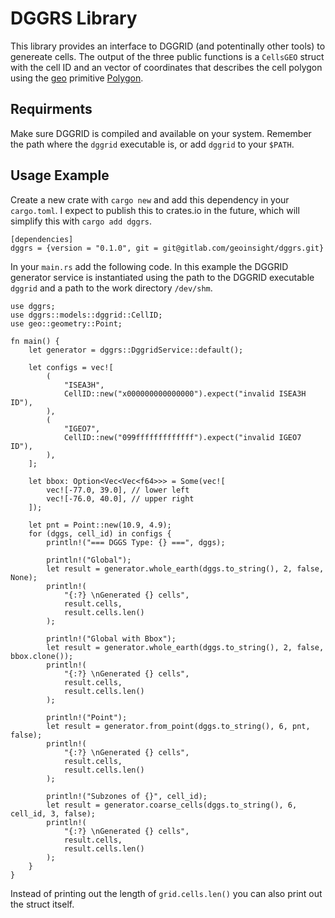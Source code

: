 # DGGRS Library
This library provides an interface to DGGRID (and potentinally other tools) to genereate cells. The output of the three public functions is a `CellsGEO` struct with the cell ID and an vector of coordinates that describes the cell polygon using the [geo](https://github.com/georust/geo) primitive [Polygon](https://docs.rs/geo/latest/geo/geometry/struct.Polygon.html).

## Requirments

Make sure DGGRID is compiled and available on your system. Remember the path where the `dggrid` executable is, or add `dggrid` to your `$PATH`.

## Usage Example

Create a new crate with `cargo new` and add this dependency in your `cargo.toml`. I expect to publish this to crates.io in the future, which will simplify this with `cargo add dggrs`.
````
[dependencies]
dggrs = {version = "0.1.0", git = git@gitlab.com/geoinsight/dggrs.git}
````

In your `main.rs` add the following code. In this example the DGGRID generator service is instantiated using the path to the DGGRID executable `dggrid` and a path to the work directory `/dev/shm`. 

````
use dggrs;
use dggrs::models::dggrid::CellID;
use geo::geometry::Point;

fn main() {
    let generator = dggrs::DggridService::default();

    let configs = vec![
        (
            "ISEA3H",
            CellID::new("x000000000000000").expect("invalid ISEA3H ID"),
        ),
        (
            "IGEO7",
            CellID::new("099fffffffffffff").expect("invalid IGEO7 ID"),
        ),
    ];

    let bbox: Option<Vec<Vec<f64>>> = Some(vec![
        vec![-77.0, 39.0], // lower left
        vec![-76.0, 40.0], // upper right
    ]);

    let pnt = Point::new(10.9, 4.9);
    for (dggs, cell_id) in configs {
        println!("=== DGGS Type: {} ===", dggs);

        println!("Global");
        let result = generator.whole_earth(dggs.to_string(), 2, false, None);
        println!(
            "{:?} \nGenerated {} cells",
            result.cells,
            result.cells.len()
        );

        println!("Global with Bbox");
        let result = generator.whole_earth(dggs.to_string(), 2, false, bbox.clone());
        println!(
            "{:?} \nGenerated {} cells",
            result.cells,
            result.cells.len()
        );

        println!("Point");
        let result = generator.from_point(dggs.to_string(), 6, pnt, false);
        println!(
            "{:?} \nGenerated {} cells",
            result.cells,
            result.cells.len()
        );

        println!("Subzones of {}", cell_id);
        let result = generator.coarse_cells(dggs.to_string(), 6, cell_id, 3, false);
        println!(
            "{:?} \nGenerated {} cells",
            result.cells,
            result.cells.len()
        );
    }
}
````

Instead of printing out the length of `grid.cells.len()` you can also print out the struct itself.
